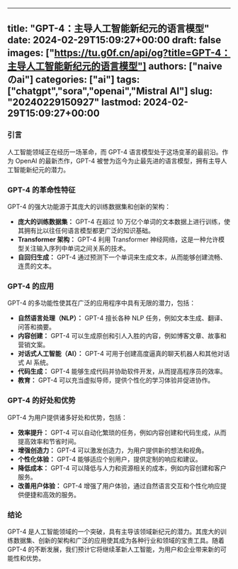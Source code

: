 
---
title: "GPT-4：主导人工智能新纪元的语言模型"
date: 2024-02-29T15:09:27+00:00
draft: false
images: ["https://tu.g0f.cn/api/og?title=GPT-4：主导人工智能新纪元的语言模型"]
authors: ["naiveのai"]
categories: ["ai"]
tags: ["chatgpt","sora","openai","Mistral AI"]
slug: "20240229150927"
lastmod: 2024-02-29T15:09:27+00:00
---
### 引言

人工智能领域正在经历一场革命，而 GPT-4 语言模型处于这场变革的最前沿。作为 OpenAI 的最新杰作，GPT-4 被誉为迄今为止最先进的语言模型，拥有主导人工智能新纪元的潜力。

### GPT-4 的革命性特征

GPT-4 的强大功能源于其庞大的训练数据集和创新的架构：

- **庞大的训练数据集：** GPT-4 在超过 10 万亿个单词的文本数据上进行训练，使其拥有比以往任何语言模型都更广泛的知识基础。
- **Transformer 架构：** GPT-4 利用 Transformer 神经网络，这是一种允许模型关注输入序列中单词之间关系的技术。
- **自回归生成：** GPT-4 通过预测下一个单词来生成文本，从而能够创建流畅、连贯的文本。

### GPT-4 的应用

GPT-4 的多功能性使其在广泛的应用程序中具有无限的潜力，包括：

- **自然语言处理（NLP）：** GPT-4 擅长各种 NLP 任务，例如文本生成、翻译、问答和摘要。
- **内容创建：** GPT-4 可以生成原创和引人入胜的内容，例如博客文章、故事和营销文案。
- **对话式人工智能（AI）：** GPT-4 可用于创建高度逼真的聊天机器人和其他对话式 AI 系统。
- **代码生成：** GPT-4 能够生成代码并协助软件开发，从而提高程序员的效率。
- **教育：** GPT-4 可以充当虚拟导师，提供个性化的学习体验并促进协作。

### GPT-4 的好处和优势

GPT-4 为用户提供诸多好处和优势，包括：

- **效率提升：** GPT-4 可以自动化繁琐的任务，例如内容创建和代码生成，从而提高效率和节省时间。
- **增强创造力：** GPT-4 可以激发创造力，为用户提供新的想法和视角。
- **个性化体验：** GPT-4 能够适应个别用户，提供定制的响应和建议。
- **降低成本：** GPT-4 可以降低与人力和资源相关的成本，例如内容创建和客户服务。
- **改善用户体验：** GPT-4 增强了用户体验，通过自然语言交互和个性化响应提供便捷和高效的服务。

### 结论

GPT-4 是人工智能领域的一个突破，具有主导该领域新纪元的潜力。其庞大的训练数据集、创新的架构和广泛的应用使其成为各种行业和领域的宝贵工具。随着 GPT-4 的不断发展，我们预计它将继续革新人工智能，为用户和企业带来新的可能性和优势。
